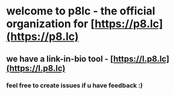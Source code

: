 # welcome to p8lc - the official organization for [https://p8.lc](https://p8.lc)

## we have a link-in-bio tool - [https://l.p8.lc](https://l.p8.lc)

### feel free to create issues if u have feedback :)
